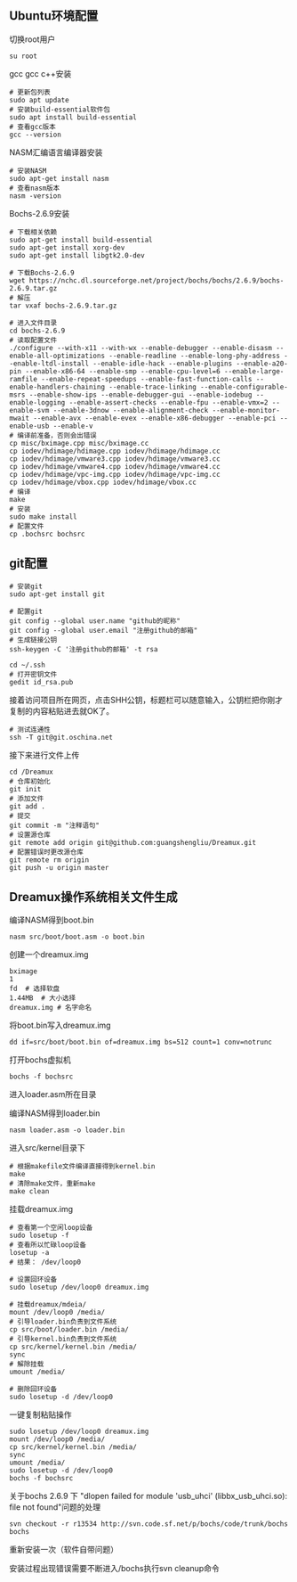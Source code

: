 ## Ubuntu环境配置

切换root用户

```
su root 
```

gcc	gcc c++安装

```
# 更新包列表
sudo apt update
# 安装build-essential软件包
sudo apt install build-essential
# 查看gcc版本
gcc --version
```

NASM汇编语言编译器安装

```
# 安装NASM
sudo apt-get install nasm
# 查看nasm版本
nasm -version
```

Bochs-2.6.9安装

```
# 下载相关依赖
sudo apt-get install build-essential
sudo apt-get install xorg-dev
sudo apt-get install libgtk2.0-dev

# 下载Bochs-2.6.9
wget https://nchc.dl.sourceforge.net/project/bochs/bochs/2.6.9/bochs-2.6.9.tar.gz
# 解压
tar vxaf bochs-2.6.9.tar.gz

# 进入文件目录
cd bochs-2.6.9
# 读取配置文件
./configure --with-x11 --with-wx --enable-debugger --enable-disasm --enable-all-optimizations --enable-readline --enable-long-phy-address --enable-ltdl-install --enable-idle-hack --enable-plugins --enable-a20-pin --enable-x86-64 --enable-smp --enable-cpu-level=6 --enable-large-ramfile --enable-repeat-speedups --enable-fast-function-calls --enable-handlers-chaining --enable-trace-linking --enable-configurable-msrs --enable-show-ips --enable-debugger-gui --enable-iodebug --enable-logging --enable-assert-checks --enable-fpu --enable-vmx=2 --enable-svm --enable-3dnow --enable-alignment-check --enable-monitor-mwait --enable-avx --enable-evex --enable-x86-debugger --enable-pci --enable-usb --enable-v
# 编译前准备，否则会出错误
cp misc/bximage.cpp misc/bximage.cc
cp iodev/hdimage/hdimage.cpp iodev/hdimage/hdimage.cc
cp iodev/hdimage/vmware3.cpp iodev/hdimage/vmware3.cc
cp iodev/hdimage/vmware4.cpp iodev/hdimage/vmware4.cc
cp iodev/hdimage/vpc-img.cpp iodev/hdimage/vpc-img.cc
cp iodev/hdimage/vbox.cpp iodev/hdimage/vbox.cc
# 编译
make 
# 安装
sudo make install 
# 配置文件
cp .bochsrc bochsrc
```

## git配置

```
# 安装git
sudo apt-get install git

# 配置git
git config --global user.name "github的昵称"
git config --global user.email "注册github的邮箱"
# 生成链接公钥
ssh-keygen -C '注册github的邮箱' -t rsa

cd ~/.ssh
# 打开密钥文件
gedit id_rsa.pub
```

接着访问项目所在网页，点击SHH公钥，标题栏可以随意输入，公钥栏把你刚才复制的内容粘贴进去就OK了。

```
# 测试连通性
ssh -T git@git.oschina.net
```



接下来进行文件上传

```
cd /Dreamux
# 仓库初始化
git init
# 添加文件
git add .
# 提交
git commit -m "注释语句"
# 设置源仓库
git remote add origin git@github.com:guangshengliu/Dreamux.git
# 配置错误时更改源仓库
git remote rm origin
git push -u origin master
```



## Dreamux操作系统相关文件生成

编译NASM得到boot.bin

```
nasm src/boot/boot.asm -o boot.bin
```

创建一个dreamux.img

```
bximage
1
fd	# 选择软盘
1.44MB	# 大小选择
dreamux.img	# 名字命名
```

将boot.bin写入dreamux.img

```
dd if=src/boot/boot.bin of=dreamux.img bs=512 count=1 conv=notrunc
```

打开bochs虚拟机

```
bochs -f bochsrc
```

进入loader.asm所在目录

编译NASM得到loader.bin

```
nasm loader.asm -o loader.bin
```

进入src/kernel目录下

```
# 根据makefile文件编译直接得到kernel.bin
make
# 清除make文件，重新make
make clean
```

挂载dreamux.img

```
# 查看第一个空闲loop设备 
sudo losetup -f
# 查看所以忙碌loop设备
losetup -a
# 结果： /dev/loop0

# 设置回环设备
sudo losetup /dev/loop0 dreamux.img

# 挂载dreamux/mdeia/
mount /dev/loop0 /media/
# 引导loader.bin负责到文件系统
cp src/boot/loader.bin /media/
# 引导kernel.bin负责到文件系统
cp src/kernel/kernel.bin /media/
sync
# 解除挂载
umount /media/

# 删除回环设备
sudo losetup -d /dev/loop0
```

一键复制粘贴操作

```
sudo losetup /dev/loop0 dreamux.img
mount /dev/loop0 /media/
cp src/kernel/kernel.bin /media/
sync
umount /media/
sudo losetup -d /dev/loop0
bochs -f bochsrc
```

关于bochs 2.6.9 下 "dlopen failed for module 'usb_uhci' (libbx_usb_uhci.so): file not found"问题的处理

```
svn checkout -r r13534 http://svn.code.sf.net/p/bochs/code/trunk/bochs bochs
```

重新安装一次（软件自带问题）

安装过程出现错误需要不断进入/bochs执行svn cleanup命令



